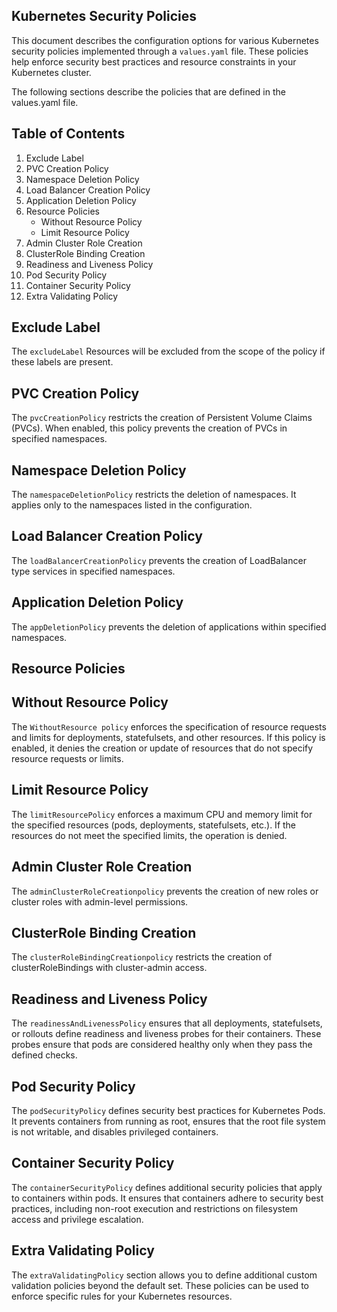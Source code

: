 ## Kubernetes Security Policies

This document describes the configuration options for various Kubernetes security policies implemented through a ```values.yaml``` file. These policies help enforce security best practices and resource constraints in your Kubernetes cluster.

The following sections describe the policies that are defined in the values.yaml file.

## Table of Contents

1. Exclude Label
2. PVC Creation Policy
3. Namespace Deletion Policy
4. Load Balancer Creation Policy
5. Application Deletion Policy
6. Resource Policies
    - Without Resource Policy
    - Limit Resource Policy
7. Admin Cluster Role Creation
8. ClusterRole Binding Creation
9. Readiness and Liveness Policy
10. Pod Security Policy
11. Container Security Policy
12. Extra Validating Policy

## Exclude Label

The ```excludeLabel``` Resources will be excluded from the scope of the policy if these labels are present.

## PVC Creation Policy

The ```pvcCreationPolicy``` restricts the creation of Persistent Volume Claims (PVCs). When enabled, this policy prevents the creation of PVCs in specified namespaces.

## Namespace Deletion Policy

The ```namespaceDeletionPolicy``` restricts the deletion of namespaces. It applies only to the namespaces listed in the configuration.

## Load Balancer Creation Policy

The ```loadBalancerCreationPolicy``` prevents the creation of LoadBalancer type services in specified namespaces.

## Application Deletion Policy

The ```appDeletionPolicy``` prevents the deletion of applications within specified namespaces.

## Resource Policies
   ## Without Resource Policy
The ```WithoutResource policy``` enforces the specification of resource requests and limits for deployments, statefulsets, and other resources. If this policy is enabled, it denies the creation or update of resources that do not specify resource requests or limits.
   ## Limit Resource Policy
The ```limitResourcePolicy``` enforces a maximum CPU and memory limit for the specified resources (pods, deployments, statefulsets, etc.). If the resources do not meet the specified limits, the operation is denied.

## Admin Cluster Role Creation

   The ```adminClusterRoleCreationpolicy``` prevents the creation of new roles or cluster roles with admin-level permissions.

## ClusterRole Binding Creation
   
   The ```clusterRoleBindingCreationpolicy``` restricts the creation of clusterRoleBindings with cluster-admin access.

## Readiness and Liveness Policy
   
   The ```readinessAndLivenessPolicy``` ensures that all deployments, statefulsets, or rollouts define readiness and liveness probes for their containers. These probes ensure that pods are considered healthy only when they pass the defined checks.

## Pod Security Policy

   The ```podSecurityPolicy``` defines security best practices for Kubernetes Pods. It prevents containers from running as root, ensures that the root file system is not writable, and disables privileged containers.

## Container Security Policy
   
   The ```containerSecurityPolicy``` defines additional security policies that apply to containers within pods. It ensures that containers adhere to security best practices, including non-root execution and restrictions on filesystem access and privilege escalation.

## Extra Validating Policy
   
   The ```extraValidatingPolicy``` section allows you to define additional custom validation policies beyond the default set. These policies can be used to enforce specific rules for your Kubernetes resources.